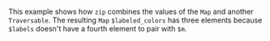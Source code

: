 This example shows how `zip` combines the values of the `Map` and another `Traversable`. The resulting `Map` `$labeled_colors` has three elements because `$labels` doesn't have a fourth element to pair with `$m`.
